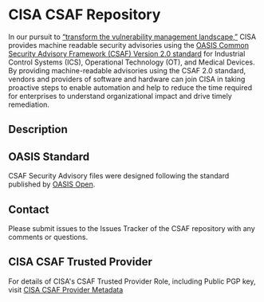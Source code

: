 # CISA CSAF Repository
In our pursuit to [“transform the vulnerability management landscape,”](https://www.cisa.gov/news-events/news/transforming-vulnerability-management-landscape) CISA provides machine readable security advisories using the [OASIS Common Security Advisory Framework (CSAF) Version 2.0 standard](https://docs.oasis-open.org/csaf/csaf/v2.0/os/csaf-v2.0-os.html) for Industrial Control Systems (ICS), Operational Technology (OT), and Medical Devices. By providing machine-readable advisories using the CSAF 2.0 standard, vendors and providers of software and hardware can join CISA in taking proactive steps to enable automation and help to reduce the time required for enterprises to understand organizational impact and drive timely remediation.

## Description


## OASIS Standard
CSAF Security Advisory files were designed following the standard published by [OASIS Open](https://docs.oasis-open.org/csaf/csaf/v2.0/os/csaf-v2.0-os.html).

## Contact
Please submit issues to the Issues Tracker of the CSAF repository with any comments or questions.

## CISA CSAF Trusted Provider
For details of CISA's CSAF Trusted Provider Role, including Public PGP key, visit [CISA CSAF Provider Metadata](https://www.cisa.gov/sites/default/files/csaf/provider-metadata.json)

